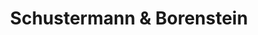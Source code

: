 ---
title: "Schustermann & Borenstein"
url: /voesendorf/schustermann-und-borenstein/
shop: Kleidung
---